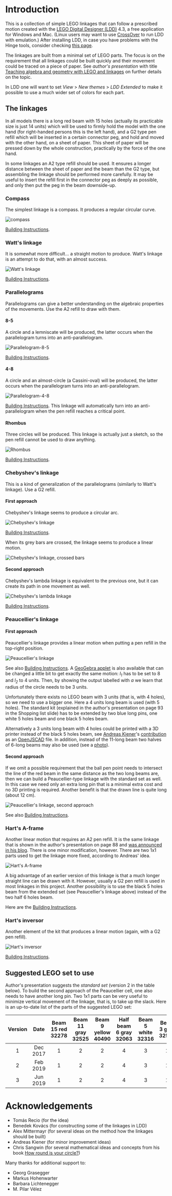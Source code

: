 # Introduction

This is a collection of simple LEGO linkages that can follow a prescribed motion
created with the [LEGO Digital Designer (LDD)](https://www.lego.com/en-us/ldd) 4.3,
a free application for Windows and Mac. (Linux users may want to use [CrossOver](https://www.codeweavers.com/products/crossover-linux)
to run LDD with emulation.) After installing LDD, in case you have problems with the Hinge tools,
consider checking [this page](https://steamcommunity.com/sharedfiles/filedetails/?id=455735233).

The linkages are built from a minimal set of LEGO parts. The focus is on the requirement that all
linkages could be built quickly and their movement could be traced on a piece of
paper. See *author's presentation* with title [Teaching algebra and geometry with LEGO and linkages](https://www.researchgate.net/publication/332303931_Teaching_algebra_and_geometry_with_LEGO_and_linkages)
on further details on the topic.

In LDD one will want to set *View* > *New themes* > *LDD Extended* to make it possible to use
a much wider set of colors for each part.

## The linkages

In all models there is a long red
beam with 15 holes (actually its practicable size is just 14 units) which will be
used to firmly hold the model with the one hand (for right-handed persons this
is the left hand), and a G2 type pen refill which will be inserted in a certain connector
peg, and hold and moved with the other hand, on a sheet of paper. This sheet of
paper will be pressed down by the whole construction, practically by the force
of the one hand.

In some linkages an A2 type refill should be used. It ensures a longer distance between
the sheet of paper and the beam than the G2 type, but assembling the linkage should be performed more carefully.
It may be useful to insert the refill first in the connector peg as deeply as possible,
and only then put the peg in the beam downside-up.

### Compass

The simplest linkage is a compass. It produces a regular circular curve.

![compass](html/Building%20Instructions%20%5Bcompass%5D-images/Step1.png)

[Building Instructions](http://htmlpreview.github.io/?https://github.com/kovzol/lego-linkages/blob/master/html/Building%20Instructions%20%5Bcompass%5D.html).

### Watt's linkage

It is somewhat more difficult... a straight motion to produce. Watt's linkage is an attempt to do that,
with an almost success.

![Watt's linkage](html/Building%20Instructions%20%5BWatt%5D-images/Step6.png)

[Building Instructions](http://htmlpreview.github.io/?https://github.com/kovzol/lego-linkages/blob/master/html/Building%20Instructions%20%5BWatt%5D.html).

### Parallelograms

Parallelograms can give a better understanding on the algebraic properties of the movements. Use the A2 refill to draw with them.

#### 8-5

A circle and a lemniscate will be produced, the latter occurs when the parallelogram turns into an anti-parallelogram.

![Parallelogram-8-5](html/Building%20Instructions%20%5BParallelogram-8-5%5D-images/Step7.png)

[Building Instructions](http://htmlpreview.github.io/?https://github.com/kovzol/lego-linkages/blob/master/html/Building%20Instructions%20%5BParallelogram-8-5%5D.html).

#### 4-8

A circle and an almost-circle (a Cassini-oval) will be produced, the latter occurs when the parallelogram turns into an anti-parallelogram.

![Parallelogram-4-8](html/Building%20Instructions%20%5BParallelogram-4-8%5D-images/Step6.png)

[Building Instructions](http://htmlpreview.github.io/?https://github.com/kovzol/lego-linkages/blob/master/html/Building%20Instructions%20%5BParallelogram-4-8%5D.html).
This linkage will automatically turn into an anti-parallelogram when the pen refill reaches a critical point.

#### Rhombus

Three circles will be produced. This linkage is actually just a sketch, so the pen refill cannot be used to draw anything.

![Rhombus](html/Building%20Instructions%20%5BRhombus%5D-images/Step3.png)

[Building Instructions](http://htmlpreview.github.io/?https://github.com/kovzol/lego-linkages/blob/master/html/Building%20Instructions%20%5BRhombus%5D.html).

### Chebyshev's linkage

This is a kind of generalization of the parallelograms (similarly to Watt's linkage). Use a G2 refill.

#### First approach

Chebyshev's linkage seems to produce a circular arc.

![Chebyshev's linkage](html/Building%20Instructions%20%5BChebyshev%5D-images/Step6.png)

[Building Instructions](http://htmlpreview.github.io/?https://github.com/kovzol/lego-linkages/blob/master/html/Building%20Instructions%20%5BChebyshev%5D.html).

When its grey bars are crossed, the linkage seems to produce a linear motion.

![Chebyshev's linkage, crossed bars](html/Building%20Instructions%20%5BChebyshev-crossed%5D-images/Step6.png)

#### Second approach

Chebyshev's lambda linkage is equivalent to the previous one, but it can create its path
in one movement as well.

![Chebyshev's lambda linkage](html/Building%20Instructions%20%5Blambda%5D-images/Step3.png)

[Building Instructions](http://htmlpreview.github.io/?https://github.com/kovzol/lego-linkages/blob/master/html/Building%20Instructions%20%5Blambda%5D.html).

### Peaucellier's linkage

#### First approach

Peaucellier's linkage provides a linear motion when putting a pen refill in the top-right position.

![Peaucellier's linkage](html/Building%20Instructions%20%5BPeaucellier%5D-images/Step8.png)

See also [Building Instructions](http://htmlpreview.github.io/?https://github.com/kovzol/lego-linkages/blob/master/html/Building%20Instructions%20%5BPeaucellier%5D.html).
A [GeoGebra applet](https://www.geogebra.org/m/dhpbsjdB) is also available that can be changed a little bit
to get exactly the same motion: *l<sub>1</sub>* has to be set to 8 and *l<sub>2</sub>* to 4 units. Then,
by showing the output labelled with *a* we learn that radius of the circle needs to be 3 units.

Unfortunately there exists no LEGO beam with 3 units (that is, with 4 holes), so we need to use a bigger one.
Here a 4 units long beam is used (with 5 holes). The standard kit (explained in the author's presentation
on page 93 in the Shopping list slide) has to be extended by two blue long pins, one white 5 holes beam
and one black 5 holes beam.

Alternatively a 3 units long beam with 4 holes could be printed with a 3D printer instead of the black 5 holes beam,
see [Andreas Kiener](https://www.uni-salzburg.at/index.php?id=205610)'s [contribution](3d-printing/technic-4m.openjscad.txt) as an
[OpenJSCAD](https://openjscad.org/) file.
In addition, instead of the 11-long beam two halves of 6-long beams may also be used (see a
[photo](3d-printing/Peaucellier.jpg)).

#### Second approach

If we omit a possible requirement that the ball pen point needs to intersect the line of the red beam in the same
distance as the two long beams are, then we can build a Peaucellier-type linkage with the standard set as well.
In this case we need only an extra long pin that is a minimal extra cost and no 3D printing is required.
Another benefit is that the drawn line is quite long (about 12 cm).

![Peaucellier's linkage, second approach](html/Building%20Instructions%20%5BPeaucellier2%5D-images/Step4.png)

See also [Building Instructions](http://htmlpreview.github.io/?https://github.com/kovzol/lego-linkages/blob/master/html/Building%20Instructions%20%5BPeaucellier2%5D.html).

### Hart's A-frame

Another linear motion that requires an A2 pen refill. It is the same linkage that is shown in the author's
presentation on page 88 and [was announced in his blog](https://kovz0l.blogspot.com/2018/08/harts-frame-revisited.html).
There is one minor modification, however. There are two 1x1 parts used to get the linkage more fixed,
according to Andreas' idea.

![Hart's A-frame](html/Building%20Instructions%20%5BHartA2b%5D-images/Step7.png)

A big advantage of an earlier version of this linkage is that a much longer straight line can be drawn with it.
However, usually a G2 pen refill is used in most linkages in this project. Another possibility is to use
the black 5 holes beam from the extended set (see Peaucellier's linkage above) instead of the two half 6 holes beam.

Here are the [Building Instructions](http://htmlpreview.github.io/?https://github.com/kovzol/lego-linkages/blob/master/html/Building%20Instructions%20%5BHartA2b%5D.html).

### Hart's inversor

Another element of the kit that produces a linear motion (again, with a G2 pen refill).

![Hart's inversor](html/Building%20Instructions%20%5BHartI%5D-images/Step4.png)

[Building Instructions](http://htmlpreview.github.io/?https://github.com/kovzol/lego-linkages/blob/master/html/Building%20Instructions%20%5BHartI%5D.html).

## Suggested LEGO set to use

Author's presentation suggests the *standard set* (version 2 in the table below). To build the second approach of the Peaucellier cell, one
also needs to have another long pin. Two 1x1 parts can be very useful to minimize vertical movement of the linkage,
that is, to take up the slack. Here is an up-to-date list of the parts of the suggested LEGO set:

| Version | Date     | Beam 15 red 32278 | Beam 11 gray 32525 | Beam 9 yellow 40490 | Half beam 6 gray 32063 | Beam 5 white 32316 | Beam 3 gray 32523 | Beam 1x1 gray 18654 | Long pin blue 6558 | Pin black 2780 | G2 refill | A2 refill | 
|:-------:|:--------:|:-----------------:|:------------------:|:-------------------:|:----------------------:|:------------------:|:-----------------:|:-------------------:|:------------------:|:--------------:|:---------:|:---------:|
| 1       | Dec 2017 |         1         |         2          |         2           |           4            |         3          |         1         |          -          |         2          |     9     |     1     |     -     |
| 2       | Feb 2019 |         1         |         2          |         2           |           4            |         3          |         1         |          -          |          2          |     9     |     1     |     1     |
| 3       | Jun 2019 |         1         |         2          |         2           |           4            |         3          |         1         |          2          |         3          |     9     |     1     |     1     |

# Acknowledgements

* Tomás Recio (for the idea)
* Benedek Kovács (for constructing some of the linkages in LDD)
* Alex Mittermayr (for several ideas on the method how the linkages should be built)
* Andreas Kiener (for minor improvement ideas)
* Chris Sangwin (for several mathematical ideas and concepts from his book [How round is your circle?](https://press.princeton.edu/titles/8624.html))

Many thanks for additional support to:
* Georg Grasegger
* Markus Hohenwarter
* Barbara Lichtenegger
* M. Pilar Vélez
